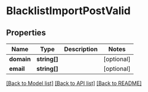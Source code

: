 # BlacklistImportPostValid

## Properties
Name | Type | Description | Notes
------------ | ------------- | ------------- | -------------
**domain** | **string[]** |  | [optional] 
**email** | **string[]** |  | [optional] 

[[Back to Model list]](../README.md#documentation-for-models) [[Back to API list]](../README.md#documentation-for-api-endpoints) [[Back to README]](../README.md)


